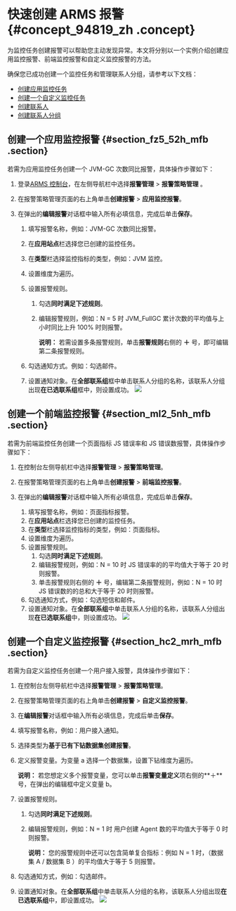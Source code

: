 # 快速创建 ARMS 报警 {#concept_94819_zh .concept}

为监控任务创建报警可以帮助您主动发现异常。本文将分别以一个实例介绍创建应用监控报警、前端监控报警和自定义监控报警的方法。

确保您已成功创建一个监控任务和管理联系人分组，请参考以下文档：

-   [创建应用监控任务](intl.zh-CN/快速入门/创建应用监控任务.md#)
-   [创建一个自定义监控任务](intl.zh-CN/快速入门/创建一个自定义监控任务.md#)
-   [创建联系人](../../../../intl.zh-CN/大盘和报警/创建联系人.md#)
-   [创建联系人分组](../../../../intl.zh-CN/大盘和报警/创建联系人分组.md#)

## 创建一个应用监控报警 {#section_fz5_52h_mfb .section}

若需为应用监控任务创建一个 JVM-GC 次数同比报警，具体操作步骤如下：

1.  登录[ARMS 控制台](https://arms-intl.console.aliyun.com/#/home)，在左侧导航栏中选择**报警管理** \> **报警策略管理** 。
2.  在报警策略管理页面的右上角单击**创建报警** \> **应用监控报警**。

3.  在弹出的**编辑报警**对话框中输入所有必填信息，完成后单击**保存**。

    1.  填写报警名称，例如：JVM-GC 次数同比报警。
    2.  在**应用站点**栏选择您已创建的监控任务。
    3.  在**类型**栏选择监控指标的类型，例如：JVM 监控。
    4.  设置维度为遍历。
    5.  设置报警规则。
        1.  勾选**同时满足下述规则**。
        2.  编辑报警规则，例如：N = 5 时 JVM\_FullGC 累计次数的平均值与上小时同比上升 100% 时则报警。

            **说明：** 若需设置多条报警规则，单击**报警规则**右侧的 **＋** 号，即可编辑第二条报警规则。

    6.  勾选通知方式。例如：勾选邮件。
    7.  设置通知对象。在**全部联系组**框中单击联系人分组的名称，该联系人分组出现**在已选联系组**框中，则设置成功。
    ![](http://static-aliyun-doc.oss-cn-hangzhou.aliyuncs.com/assets/img/152221/156799711343504_zh-CN.png)


## 创建一个前端监控报警 {#section_ml2_5nh_mfb .section}

若需为前端监控任务创建一个页面指标 JS 错误率和 JS 错误数报警，具体操作步骤如下：

1.  在控制台左侧导航栏中选择**报警管理** \> **报警策略管理**。

2.  在报警策略管理页面的右上角单击**创建报警** \> **前端监控报警**。

3.  在弹出的**编辑报警**对话框中输入所有必填信息，完成后单击**保存**。

    1.  填写报警名称，例如：页面指标报警。
    2.  在**应用站点**栏选择您已创建的监控任务。
    3.  在**类型**栏选择监控指标的类型，例如：页面指标。
    4.  设置维度为遍历。
    5.  设置报警规则。
        1.  勾选**同时满足下述规则**。
        2.  编辑报警规则，例如：N = 10 时 JS 错误率的的平均值大于等于 20 时则报警。
        3.  单击报警规则右侧的 **＋** 号，编辑第二条报警规则，例如：N = 10 时 JS 错误数的的总和大于等于 20 时则报警。
    6.  勾选通知方式，例如：勾选短信和邮件。
    7.  设置通知对象。在**全部联系组**中单击联系人分组的名称，该联系人分组出现**在已选联系组**中，则设置成功。
    ![](http://static-aliyun-doc.oss-cn-hangzhou.aliyuncs.com/assets/img/152221/156799711343505_zh-CN.png)


## 创建一个自定义监控报警 {#section_hc2_mrh_mfb .section}

若需为自定义监控任务创建一个用户接入报警，具体操作步骤如下：

1.  在控制台左侧导航栏中选择**报警管理** \> **报警策略管理**。

2.  在报警策略管理页面的右上角单击**创建报警** \> **自定义监控报警**。

3.  在**编辑报警**对话框中输入所有必填信息，完成后单击**保存**。

1.  填写报警名称，例如：用户接入通知。
2.  选择类型为**基于已有下钻数据集创建报警**。
3.  定义报警变量。为变量 a 选择一个数据集，设置下钻维度为遍历。

    **说明：** 若您想定义多个报警变量，您可以单击**报警变量定义**项右侧的**＋** 号，在弹出的编辑框中定义变量 b。

4.  设置报警规则。
    1.  勾选**同时满足下述规则**。
    2.  编辑报警规则，例如：N = 1 时 用户创建 Agent 数的平均值大于等于 0 时则报警。

        **说明：** 您的报警规则中还可以包含简单复合指标：例如 N = 1 时，（数据集 A / 数据集 B ）的平均值大于等于 5 则报警。

5.  勾选通知方式，例如：勾选邮件。
6.  设置通知对象。在**全部联系组**中单击联系人分组的名称，该联系人分组出现**在已选联系组**中，即设置成功。
    ![](http://static-aliyun-doc.oss-cn-hangzhou.aliyuncs.com/assets/img/152221/156799711343507_zh-CN.png)



